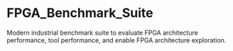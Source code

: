 # FPGA_Benchmark_Suite
Modern industrial benchmark suite to evaluate FPGA architecture performance, tool performance, and enable FPGA architecture exploration.
